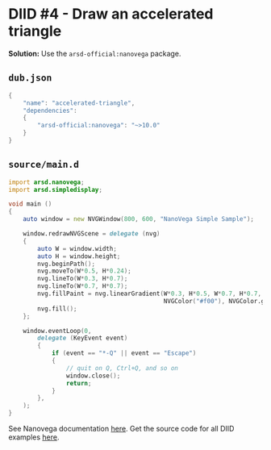 # DIID #4 - Draw an accelerated triangle

**Solution:** Use the `arsd-official:nanovega` package.

## `dub.json`

```d
{
    "name": "accelerated-triangle",
    "dependencies":
    {
        "arsd-official:nanovega": "~>10.0"
    }
}
```

## `source/main.d`

```d
import arsd.nanovega;
import arsd.simpledisplay;

void main () 
{
    auto window = new NVGWindow(800, 600, "NanoVega Simple Sample");

    window.redrawNVGScene = delegate (nvg) 
    {
        auto W = window.width;
        auto H = window.height;
        nvg.beginPath();
        nvg.moveTo(W*0.5, H*0.24);
        nvg.lineTo(W*0.3, H*0.7);
        nvg.lineTo(W*0.7, H*0.7);
        nvg.fillPaint = nvg.linearGradient(W*0.3, H*0.5, W*0.7, H*0.7, 
                                           NVGColor("#f00"), NVGColor.green);
        nvg.fill();
    };

    window.eventLoop(0,
        delegate (KeyEvent event) 
        {
            if (event == "*-Q" || event == "Escape") 
            {
                // quit on Q, Ctrl+Q, and so on
                window.close(); 
                return; 
            }
        },
    );
}
``` 

See Nanovega documentation [here](http://arsd-official.dpldocs.info/arsd.nanovega.html).
Get the source code for all DIID examples [here](https://github.com/p0nce/DIID).